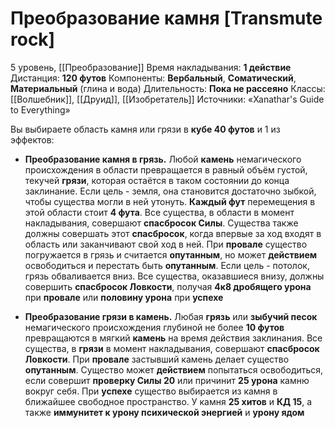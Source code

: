 # Преобразование камня [Transmute rock]
5 уровень, [[Преобразование]]
Время накладывания: **1 действие**
Дистанция: **120 футов**
Компоненты: **Вербальный**, **Соматический**, **Материальный** (глина и вода)
Длительность: **Пока не рассеяно**
Классы: [[Волшебник]], [[Друид]], [[Изобретатель]]
Источники: «Xanathar's Guide to Everything»

Вы выбираете область камня или грязи в **кубе 40 футов** и 1 из эффектов:

- **Преобразование камня в грязь.** Любой **камень** немагического происхождения в области превращается в равный объём густой, текучей **грязи**, которая остаётся в таком состоянии до конца заклинание. Если цель - земля, она становится достаточно зыбкой, чтобы существа могли в ней утонуть. **Каждый фут** перемещения в этой области стоит **4 фута**. Все существа, в области в момент накладывания, совершают **спасбросок Силы**. Существа также должны совершать этот **спасбросок**, когда впервые за ход входят в область или заканчивают свой ход в ней. При **провале** существо погружается в грязь и считается **опутанным**, но может **действием** освободиться и перестать быть **опутанным**. Если цель - потолок, грязь обваливается вниз. Все существа, оказавшиеся внизу, должны совершить **спасбросок Ловкости**, получая **4к8 дробящего урона** при **провале** или **половину урона** при **успехе**

- **Преобразование грязи в камень.** Любая **грязь** или **зыбучий песок** немагического происхождения глубиной не более **10 футов** превращаются в мягкий **камень** на время действия заклинания. Все существа, в **грязи** в момент накладывания, совершают **спасбросок Ловкости**. При **провале** застывший камень делает существо **опутанным**. Существо может **действием** попытаться освободиться, если совершит **проверку Силы 20** или причинит **25 урона** камню вокруг себя. При **успехе** существо выбирается из камня в ближайшее свободное пространство. У камня **25 хитов** и **КД 15**, а также **иммунитет к урону психической энергией** и **урону ядом**